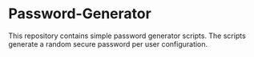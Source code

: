 ﻿# Password-Generator

This repository contains simple password generator scripts.
The scripts generate a random secure password per user configuration.
